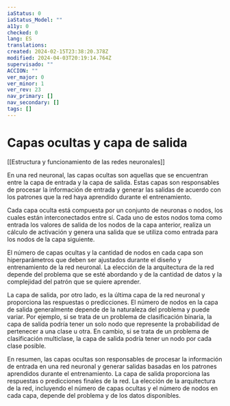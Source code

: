 ```yaml
---
iaStatus: 0
iaStatus_Model: ""
a11y: 0
checked: 0
lang: ES
translations: 
created: 2024-02-15T23:38:20.378Z
modified: 2024-04-03T20:19:14.764Z
supervisado: ""
ACCION: ""
ver_major: 0
ver_minor: 1
ver_rev: 23
nav_primary: []
nav_secondary: []
tags: []
---
```

# Capas ocultas y capa de salida

[[Estructura y funcionamiento de las  redes neuronales]]

En una red neuronal, las capas ocultas son aquellas que se encuentran entre la capa de entrada y la capa de salida. Estas capas son responsables de procesar la información de entrada y generar las salidas de acuerdo con los patrones que la red haya aprendido durante el entrenamiento.

Cada capa oculta está compuesta por un conjunto de neuronas o nodos, los cuales están interconectados entre sí. Cada uno de estos nodos toma como entrada los valores de salida de los nodos de la capa anterior, realiza un cálculo de activación y genera una salida que se utiliza como entrada para los nodos de la capa siguiente.

El número de capas ocultas y la cantidad de nodos en cada capa son hiperparámetros que deben ser ajustados durante el diseño y entrenamiento de la red neuronal. La elección de la arquitectura de la red depende del problema que se esté abordando y de la cantidad de datos y la complejidad del patrón que se quiere aprender.

La capa de salida, por otro lado, es la última capa de la red neuronal y proporciona las respuestas o predicciones. El número de nodos en la capa de salida generalmente depende de la naturaleza del problema y puede variar. Por ejemplo, si se trata de un problema de clasificación binaria, la capa de salida podría tener un solo nodo que represente la probabilidad de pertenecer a una clase u otra. En cambio, si se trata de un problema de clasificación multiclase, la capa de salida podría tener un nodo por cada clase posible.

En resumen, las capas ocultas son responsables de procesar la información de entrada en una red neuronal y generar salidas basadas en los patrones aprendidos durante el entrenamiento. La capa de salida proporciona las respuestas o predicciones finales de la red. La elección de la arquitectura de la red, incluyendo el número de capas ocultas y el número de nodos en cada capa, depende del problema y de los datos disponibles.
